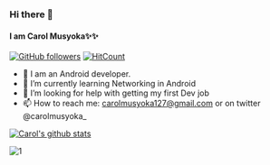 ### Hi there 👋

#### I am Carol Musyoka✨✨ 
[![GitHub followers](https://img.shields.io/github/followers/carolinemusyoka.svg?style=social&label=Follow&maxAge=2592000)](https://github.com/Naereen?tab=followers)
[![HitCount](http://hits.dwyl.io/carolinemusyoka/badges.svg)](http://hits.dwyl.io/Naereen/badges)
- 🔭 I am an Android developer.
- 🌱 I’m currently learning Networking in Android
- 🤔 I’m looking for help with getting my first Dev job
- 📫 How to reach me: carolmusyoka127@gmail.com or on twitter @carolmusyoka_

[![Carol's github stats](https://github-readme-stats.vercel.app/api?username=carolinemusyoka&theme=blue-white)](https://github.com/carolinemusyoka/github-readme-stats)

![1](https://github-readme-stats.vercel.app/api/top-langs/?username=carolinemusyoka&theme=blue-white)
